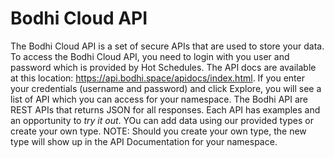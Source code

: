 Bodhi Cloud API
===========

The Bodhi Cloud API is a set of secure APIs that are used to store your data.  To access the Bodhi Cloud API, you need to login with you user and password which is provided by Hot Schedules.  The API docs are available at this location: <a href="https://api.bodhi.space/apidocs/index.html">https://api.bodhi.space/apidocs/index.html</a>.  If you enter your credentials (username and password) and click Explore, you will see a list of API which you can access for your namespace.  The Bodhi API are REST APIs that returns JSON for all responses.  Each API has examples and an opportunity to _*try it out*_.  YOu can add data using our provided types or create your own type.  NOTE: Should you create your own type, the new type will show up in the API Documentation for your namespace.
